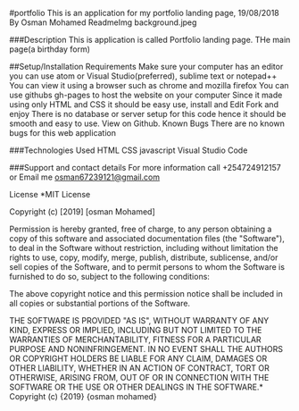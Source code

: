#portfolio
This is an application for my portfolio landing page, 19/08/2018
By Osman Mohamed
ReadmeImg background.jpeg

###Description
This is application is called Portfolio landing page. THe main page(a birthday form)

##Setup/Installation Requirements
Make sure your computer has an editor you can use atom or Visual Studio(preferred), sublime text or notepad++
You can view it using a browser such as chrome and mozilla firefox
You can use githubs gh-pages to host the website on your computer
Since it made using only HTML and CSS it should be easy use, install and Edit
Fork and enjoy There is no database or server setup for this code hence it should be smooth and easy to use. View on Github.
Known Bugs
There are no known bugs for this web application

###Technologies Used
HTML CSS javascript Visual Studio Code

###Support and contact details
For more information call +254724912157 or Email me osman67239121@gmail.com

License
*MIT License

Copyright (c) [2019] [osman Mohamed]

Permission is hereby granted, free of charge, to any person obtaining a copy of this software and associated documentation files (the "Software"), to deal in the Software without restriction, including without limitation the rights to use, copy, modify, merge, publish, distribute, sublicense, and/or sell copies of the Software, and to permit persons to whom the Software is furnished to do so, subject to the following conditions:

The above copyright notice and this permission notice shall be included in all copies or substantial portions of the Software.

THE SOFTWARE IS PROVIDED "AS IS", WITHOUT WARRANTY OF ANY KIND, EXPRESS OR IMPLIED, INCLUDING BUT NOT LIMITED TO THE WARRANTIES OF MERCHANTABILITY, FITNESS FOR A PARTICULAR PURPOSE AND NONINFRINGEMENT. IN NO EVENT SHALL THE AUTHORS OR COPYRIGHT HOLDERS BE LIABLE FOR ANY CLAIM, DAMAGES OR OTHER LIABILITY, WHETHER IN AN ACTION OF CONTRACT, TORT OR OTHERWISE, ARISING FROM, OUT OF OR IN CONNECTION WITH THE SOFTWARE OR THE USE OR OTHER DEALINGS IN THE SOFTWARE.* Copyright (c) {2019} {osman mohamed}

